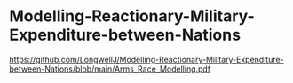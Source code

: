 # Modelling-Reactionary-Military-Expenditure-between-Nations

 https://github.com/LongwellJ/Modelling-Reactionary-Military-Expenditure-between-Nations/blob/main/Arms_Race_Modelling.pdf
